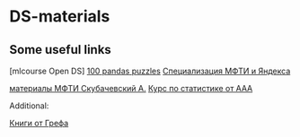 # DS-materials

## Some useful links

[mlcourse Open DS]
[100 pandas puzzles](https://github.com/ajcr/100-pandas-puzzles)
[Специализация МФТИ и Яндекса](https://github.com/minhdai2410/machine-learning-data-analysis-yandex-mipt-coursera)

[материалы МФТИ Скубачевский А.](https://disk.yandex.ru/d/ZViQIMLaJqFUFg)
[Курс по статистике от ААА](https://avito.tech/education/statistics)


Additional:

[Книги от Грефа](https://dzen.ru/a/Xh2h46G7hwCyam3S)
